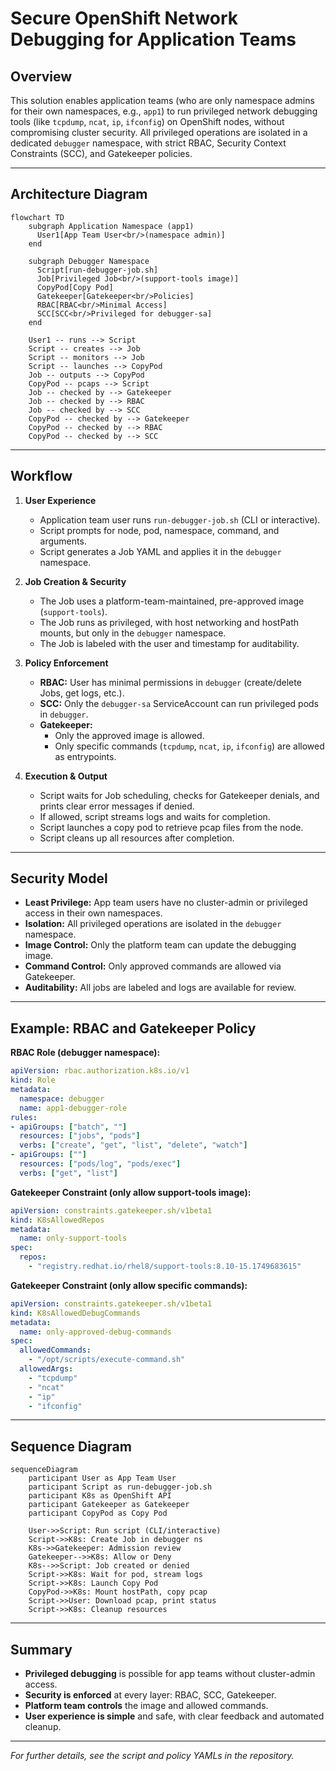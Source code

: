 # Secure OpenShift Network Debugging for Application Teams

## Overview

This solution enables application teams (who are only namespace admins for their own namespaces, e.g., `app1`) to run privileged network debugging tools (like `tcpdump`, `ncat`, `ip`, `ifconfig`) on OpenShift nodes, without compromising cluster security. All privileged operations are isolated in a dedicated `debugger` namespace, with strict RBAC, Security Context Constraints (SCC), and Gatekeeper policies.

---

## Architecture Diagram

```mermaid
flowchart TD
    subgraph Application Namespace (app1)
      User1[App Team User<br/>(namespace admin)]
    end

    subgraph Debugger Namespace
      Script[run-debugger-job.sh]
      Job[Privileged Job<br/>(support-tools image)]
      CopyPod[Copy Pod]
      Gatekeeper[Gatekeeper<br/>Policies]
      RBAC[RBAC<br/>Minimal Access]
      SCC[SCC<br/>Privileged for debugger-sa]
    end

    User1 -- runs --> Script
    Script -- creates --> Job
    Script -- monitors --> Job
    Script -- launches --> CopyPod
    Job -- outputs --> CopyPod
    CopyPod -- pcaps --> Script
    Job -- checked by --> Gatekeeper
    Job -- checked by --> RBAC
    Job -- checked by --> SCC
    CopyPod -- checked by --> Gatekeeper
    CopyPod -- checked by --> RBAC
    CopyPod -- checked by --> SCC
```

---

## Workflow

1. **User Experience**
    - Application team user runs `run-debugger-job.sh` (CLI or interactive).
    - Script prompts for node, pod, namespace, command, and arguments.
    - Script generates a Job YAML and applies it in the `debugger` namespace.

2. **Job Creation & Security**
    - The Job uses a platform-team-maintained, pre-approved image (`support-tools`).
    - The Job runs as privileged, with host networking and hostPath mounts, but only in the `debugger` namespace.
    - The Job is labeled with the user and timestamp for auditability.

3. **Policy Enforcement**
    - **RBAC:** User has minimal permissions in `debugger` (create/delete Jobs, get logs, etc.).
    - **SCC:** Only the `debugger-sa` ServiceAccount can run privileged pods in `debugger`.
    - **Gatekeeper:** 
        - Only the approved image is allowed.
        - Only specific commands (`tcpdump`, `ncat`, `ip`, `ifconfig`) are allowed as entrypoints.

4. **Execution & Output**
    - Script waits for Job scheduling, checks for Gatekeeper denials, and prints clear error messages if denied.
    - If allowed, script streams logs and waits for completion.
    - Script launches a copy pod to retrieve pcap files from the node.
    - Script cleans up all resources after completion.

---

## Security Model

- **Least Privilege:** App team users have no cluster-admin or privileged access in their own namespaces.
- **Isolation:** All privileged operations are isolated in the `debugger` namespace.
- **Image Control:** Only the platform team can update the debugging image.
- **Command Control:** Only approved commands are allowed via Gatekeeper.
- **Auditability:** All jobs are labeled and logs are available for review.

---

## Example: RBAC and Gatekeeper Policy

**RBAC Role (debugger namespace):**
```yaml
apiVersion: rbac.authorization.k8s.io/v1
kind: Role
metadata:
  namespace: debugger
  name: app1-debugger-role
rules:
- apiGroups: ["batch", ""]
  resources: ["jobs", "pods"]
  verbs: ["create", "get", "list", "delete", "watch"]
- apiGroups: [""]
  resources: ["pods/log", "pods/exec"]
  verbs: ["get", "list"]
```

**Gatekeeper Constraint (only allow support-tools image):**
```yaml
apiVersion: constraints.gatekeeper.sh/v1beta1
kind: K8sAllowedRepos
metadata:
  name: only-support-tools
spec:
  repos:
    - "registry.redhat.io/rhel8/support-tools:8.10-15.1749683615"
```

**Gatekeeper Constraint (only allow specific commands):**
```yaml
apiVersion: constraints.gatekeeper.sh/v1beta1
kind: K8sAllowedDebugCommands
metadata:
  name: only-approved-debug-commands
spec:
  allowedCommands:
    - "/opt/scripts/execute-command.sh"
  allowedArgs:
    - "tcpdump"
    - "ncat"
    - "ip"
    - "ifconfig"
```

---

## Sequence Diagram

```mermaid
sequenceDiagram
    participant User as App Team User
    participant Script as run-debugger-job.sh
    participant K8s as OpenShift API
    participant Gatekeeper as Gatekeeper
    participant CopyPod as Copy Pod

    User->>Script: Run script (CLI/interactive)
    Script->>K8s: Create Job in debugger ns
    K8s->>Gatekeeper: Admission review
    Gatekeeper-->>K8s: Allow or Deny
    K8s-->>Script: Job created or denied
    Script->>K8s: Wait for pod, stream logs
    Script->>K8s: Launch Copy Pod
    CopyPod->>K8s: Mount hostPath, copy pcap
    Script->>User: Download pcap, print status
    Script->>K8s: Cleanup resources
```

---

## Summary

- **Privileged debugging** is possible for app teams without cluster-admin access.
- **Security is enforced** at every layer: RBAC, SCC, Gatekeeper.
- **Platform team controls** the image and allowed commands.
- **User experience is simple** and safe, with clear feedback and automated cleanup.

---

*For further details, see the script and policy YAMLs in the repository.*
